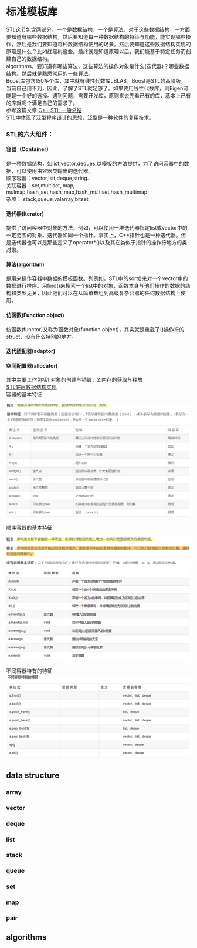 # 标准模板库

STL这节包含两部分，一个是数据结构，一个是算法。对于这些数据结构，一方面要知道有哪些数据结构，然后要知道每一种数据结构的特征与功能，能实现哪些操作，然后是我们要知道每种数据结构使用的场景。然后要知道这些数据结构实现的原理是什么？比如红黑树这些。最终就是知道原理以后，我们能基于特定任务而创建自己的数据结构。  
algorithms，要知道有哪些算法，这些算法的操作对象是什么\(迭代器\)？哪些数据结构。然后就是熟悉常用的一些算法。  
Boost库包含150多个库，其中就有线性代数库uBLAS，Boost是STL的高阶版，当前自己用不到，因此，了解了STL就足够了。如果要用线性代数库，则Eigen可能是一个好的选择。遇到问题，需要开发库，原则来说先看已有的库，基本上已有的库就呢个满足自己的需求了。  
参考这篇文章 [C++ STL 一般总结](https://www.cnblogs.com/biyeymyhjob/archive/2012/07/22/2603525.html)  
STL中体现了泛型程序设计的思想，泛型是一种软件的复用技术。

### STL的六大组件：

#### 容器（Container）

是一种数据结构，如list,vector,deques,以模板的方法提供，为了访问容器中的数据，可以使用由容器类输出的迭代器。  
顺序容器：vector,lsit,deque,string.  
关联容器：set,multiset, map, mulmap,hash\_set,hash\_map,hash\_multiset,hash\_multimap  
杂项： stack,queue,valarray,bitset

#### 迭代器\(Iterator\)

提供了访问容器中对象的方法，例如，可以使用一堆迭代器指定list或vector中的一定范围的对象。迭代器如同一个指针。事实上，C++指针也是一种迭代器。但是迭代器也可以是那些定义了operator\*\(\)以及其它类似于指针的操作符地方的类对象。

#### 算法\(algorithm\)

是用来操作容器中数据的模板函数。列例如，STL中的sort\(\)来对一个vector中的数据进行排序。用find\(\)来搜索一个list中的对象，函数本身与他们操作的数据的结构和类型无关，因此他们可以在从简单数组到高级复杂容器的任何数据结构上使用。

#### 仿函数\(Function object\)

仿函数\(functor\)又称为函数对象\(function object\)，其实就是重载了\(\)操作符的struct，没有什么特别的地方。

#### 迭代适配器\(adaptor\)

#### 空间配置器\(allocator\)

其中主要工作包括1.对象的创建与销毁，2.内存的获取与释放  
[STL底层数据结构实现](http://www.cnblogs.com/hustlijian/p/3611424.html)  
容器的基本特征  

![](/assets/Container_basic_properties.png)

顺序容器的基本特征  

![](/assets/sequence_containers_properties.png)

不同容器特有的特征  
![](/assets/container_unique_propetrties.png)

## data structure

### array

### vector

### deque

### list

### stack

### queue

### set

### map

### pair

## algorithms



